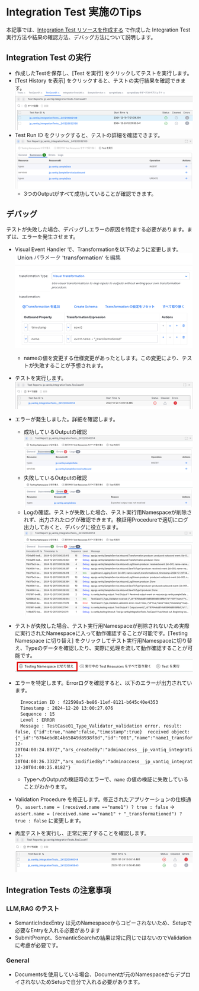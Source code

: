 # Integration Test 実施のTips

本記事では、[Integration Test リソースを作成する](./integrationTest-create-resource.md) で作成した Integration Test 実行方法や結果の確認方法、デバッグ方法について説明します。

## Integration Test の実行

- 作成したTestを保存し、[Test を実行] をクリックしてテストを実行します。
- [Test History を表示] をクリックすると、テストの実行結果を確認できます。
  ![CreateTest12](../../imgs/integrationTest-tips/testHistory.png)
- Test Run ID をクリックすると、テストの詳細を確認できます。
  ![CreateTest13](../../imgs/integrationTest-tips/testRun.png)
  - 3つのOutputがすべて成功していることが確認できます。

## デバッグ

テストが失敗した場合、デバッグしエラーの原因を特定する必要があります。まずは、エラーを発生させます。

- Visual Event Handler で、Transformationを以下のように変更します。
  ![CreateTest14](../../imgs/integrationTest-tips/transformation.png)
  
  - nameの値を変更する仕様変更があったとします。この変更により、テストが失敗することが予想されます。

- テストを実行します。
  ![CreateTest15](../../imgs/integrationTest-tips/testResultError.png)

- エラーが発生しました。詳細を確認します。
  - 成功しているOutputの確認
  ![CreateTest16](../../imgs/integrationTest-tips/testErrorSuccess.png)
  - 失敗しているOutputの確認
![CreateTest17](../../imgs/integrationTest-tips/testErrorError.png)
  - Logの確認。テストが失敗した場合、テスト実行用Namespaceが削除されず、出力されたログが確認できます。検証用Procedureで適切にログ出力しておくと、デバッグに役立ちます。
![CreateTest18](../../imgs/integrationTest-tips/testErrorLog.png)

- テストが失敗した場合、テスト実行用Namespaceが削除されないため実際に実行されたNamespaceに入って動作確認することが可能です。[Testing Namespace に切り替え] をクリックしてテスト実行用Namespaceに切り替え、Typeのデータを確認したり、実際に処理を流して動作確認することが可能です。
  ![CreateTest19](../../imgs/integrationTest-tips/testingNamespace.png)

- エラーを特定します。Errorログを確認すると、以下のエラーが出力されています。
  ```
	Invocation ID : f22598a5-be86-11ef-8121-b645c40e4353
	Timestamp : 2024-12-20 13:00:27.076
	Sequence : 15
	Level : ERROR
	Message : TestCase01_Type_Validator_validation error. result: false, {"id":true,"name":false,"timestamp":true}  received object:{"_id":"6764ebd814b65849d8938f8d","id":"001","name":"name1_transformationed","ars_namespace":"jp_vantiq_IntegrationTests__241220040014","ars_version":2,"ars_createdAt":"2024-12-20T04:00:24.897Z","ars_createdBy":"adminaccess__jp_vantiq_integrationtests__241220040014","ars_modifiedAt":"2024-12-20T04:00:26.332Z","ars_modifiedBy":"adminaccess__jp_vantiq_integrationtests__241220040014","timestamp":"2024-12-20T04:00:25.818Z"}
  ```
  - TypeへのOutputの検証時のエラーで、`name` の値の検証に失敗していることがわかります。

- Validation Procedure を修正します。修正されたアプリケーションの仕様通り、`assert.name = (received.name =="name1") ? true : false`  ->  `assert.name = (received.name =="name1" + "_transformationed") ? true : false` に変更します。

- 再度テストを実行し、正常に完了することを確認します。
  ![CreateTest20](../../imgs/integrationTest-tips/testReRun.png)

## Integration Tests の注意事項

### LLM,RAG のテスト

- SemanticIndexEntry は元のNamespaceからコピーされないため、Setupで必要なEntryを入れる必要があります
- SubmitPrompt、SemanticSearchの結果は常に同じではないのでValidation に考慮が必要です。

### General

- Documentsを使用している場合、Documentが元のNamespaceからデプロイされないためSetupで自分で入れる必要があります。
